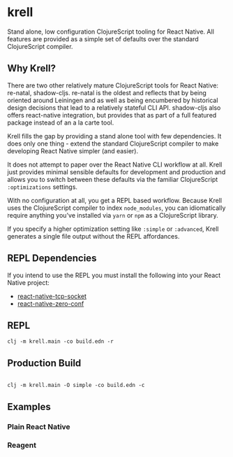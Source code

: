 # krell

Stand alone, low configuration ClojureScript tooling for React Native. All features
are provided as a simple set of defaults over the standard ClojureScript compiler.

## Why Krell?

There are two other relatively mature ClojureScript tools for React Native:
re-natal, shadow-cljs. re-natal is the oldest and reflects that by being
oriented around Leiningen and as well as being encumbered by historical design 
decisions that lead to a relatively stateful CLI API. shadow-cljs also offers 
react-native integration, but provides that as part of a full featured package 
instead of an a la carte tool.

Krell fills the gap by providing a stand alone tool with few dependencies. It
does only one thing - extend the standard ClojureScript compiler to make
developing React Native simpler (and easier).

It does not attempt to paper over the React Native CLI workflow at all. Krell
just provides minimal sensible defaults for development and production and allows
you to switch between these defaults via the familiar ClojureScript `:optimizations`
settings.

With no configuration at all, you get a REPL based workflow. Because Krell uses
the ClojureScript compiler to index `node_modules`, you can idiomatically require 
anything you've installed via `yarn` or `npm` as a ClojureScript library.

If you specify a higher optimization setting like `:simple` or `:advanced`,
Krell generates a single file output without the REPL affordances.

## REPL Dependencies

If you intend to use the REPL you must install the following into your React
Native project:

* [react-native-tcp-socket](https://github.com/Rapsssito/react-native-tcp-socket)
* [react-native-zero-conf](https://github.com/balthazar/react-native-zeroconf)

## REPL

```
clj -m krell.main -co build.edn -r
```

## Production Build

```

clj -m krell.main -O simple -co build.edn -c
```

## Examples

### Plain React Native

### Reagent
